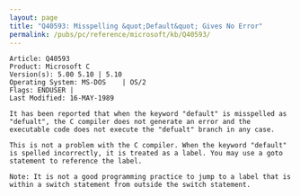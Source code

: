 ```yaml
---
layout: page
title: "Q40593: Misspelling &quot;Default&quot; Gives No Error"
permalink: /pubs/pc/reference/microsoft/kb/Q40593/
---
```


	Article: Q40593
	Product: Microsoft C
	Version(s): 5.00 5.10 | 5.10
	Operating System: MS-DOS    | OS/2
	Flags: ENDUSER |
	Last Modified: 16-MAY-1989
	
	It has been reported that when the keyword "default" is misspelled as
	"defualt", the C compiler does not generate an error and the
	executable code does not execute the "defualt" branch in any case.
	
	This is not a problem with the C compiler. When the keyword "default"
	is spelled incorrectly, it is treated as a label. You may use a goto
	statement to reference the label.
	
	Note: It is not a good programming practice to jump to a label that is
	within a switch statement from outside the switch statement.
